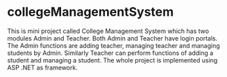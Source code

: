# collegeManagementSystem
This is mini project called College Management System which has two modules Admin and Teacher. Both Admin and Teacher have login portals. The Admin functions are adding teacher, managing teacher and managing students by Admin. Similarly Teacher can perform functions of adding a student and managing a student. The whole project is implemented using ASP .NET  as framework.
